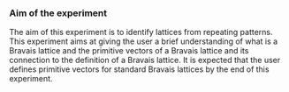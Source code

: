 ### Aim of the experiment

The aim of this experiment is to identify lattices from repeating patterns. This experiment aims at giving the user a brief understanding of what is a Bravais lattice and the primitive vectors of a Bravais lattice and its connection to the definition of a Bravais lattice. It is expected that the user defines primitive vectors for standard Bravais lattices by the end of this experiment.
